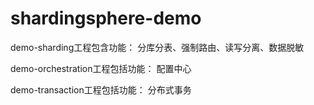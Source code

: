 # shardingsphere-demo

demo-sharding工程包含功能：
分库分表、强制路由、读写分离、数据脱敏

demo-orchestration工程包括功能：
配置中心

demo-transaction工程包括功能：
分布式事务
